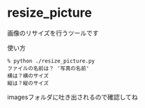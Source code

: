 # resize_picture


画像のリサイズを行うツールです


使い方

```shell
% python ./resize_picture.py
ファイルの名前は？ '写真の名前'
横は？横のサイズ
縦は？縦のサイズ
```

imagesフォルダに吐き出されるので確認してね

